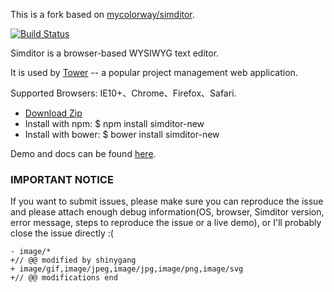 This is a fork based on [mycolorway/simditor](https://github.com/mycolorway/simditor).


[![Build Status](https://circleci.com/gh/mycolorway/simditor.png?circle-token=d1e5efa8fbb4ca55af41cb2decc1c7ea40974e7d)](https://circleci.com/gh/mycolorway/simditor)

Simditor is a browser-based WYSIWYG text editor.

It is used by [Tower](http://tower.im) -- a popular project management web application.

Supported Browsers: IE10+、Chrome、Firefox、Safari.
* [Download Zip](https://github.com/mycolorway/simditor/releases)
* Install with npm: $ npm install simditor-new</li>
* Install with bower: $ bower install simditor-new</li>

Demo and docs can be found [here](http://simditor.tower.im/).


### IMPORTANT NOTICE

If you want to submit issues, please make sure you can reproduce the issue and please attach enough debug information(OS, browser, Simditor version, error message, steps to reproduce the issue or a live demo), or I'll probably close the issue directly :(


```
- image/*
+// @@ modified by shinygang
+ image/gif,image/jpeg,image/jpg,image/png,image/svg
+// @@ modifications end
```